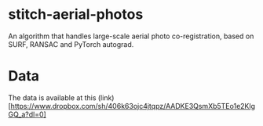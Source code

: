 # stitch-aerial-photos
An algorithm that handles large-scale aerial photo co-registration, based on SURF, RANSAC and PyTorch autograd.

# Data 
The data is available at this (link)[https://www.dropbox.com/sh/406k63ojc4jtqpz/AADKE3QsmXb5TEo1e2KlgGQ_a?dl=0]




